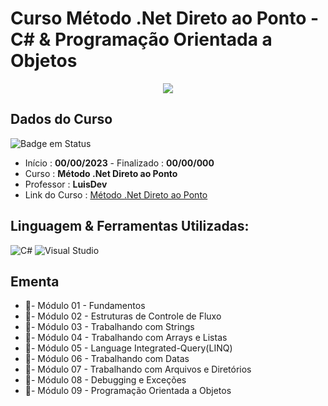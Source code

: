 # Curso Método .Net Direto ao Ponto - C# & Programação Orientada a Objetos

<div align="center">
  <img src="https://user-images.githubusercontent.com/125761885/219909887-ade78a1f-c95f-4c54-a123-d74a73644626.png" >
</div>
  
## Dados do Curso
![Badge em Status](https://img.shields.io/badge/STATUS-CURSANDO-yellow?style=for-the-badge)

* Início :  <b>00/00/2023</b> - Finalizado : <b>00/00/000 </b>
* Curso : <b>Método .Net Direto ao Ponto</b>
* Professor : <b>LuisDev</b>
* Link do Curso : [Método .Net Direto ao Ponto](https://www.luisdev.com.br/cursos-e-mentorias/)

## Linguagem & Ferramentas Utilizadas: 

![C#](https://img.shields.io/badge/c%23-%23239120.svg?style=for-the-badge&logo=c-sharp&logoColor=white)
![Visual Studio](https://img.shields.io/badge/Visual%20Studio-5C2D91.svg?style=for-the-badge&logo=visual-studio&logoColor=white)


## Ementa
* 📁- Módulo 01 - Fundamentos
* 📁- Módulo 02 - Estruturas de Controle de Fluxo
* 📁- Módulo 03 - Trabalhando com Strings
* 📁- Módulo 04 - Trabalhando com Arrays e Listas 
* 📁- Módulo 05 - Language Integrated-Query(LINQ)
* 📁- Módulo 06 - Trabalhando com Datas
* 📁- Módulo 07 - Trabalhando com Arquivos e Diretórios
* 📁- Módulo 08 - Debugging e Exceções
* 📁- Módulo 09 - Programação Orientada a Objetos
